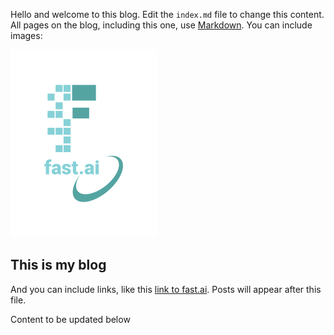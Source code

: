 Hello and welcome to this blog. Edit the `index.md` file to change this content. All pages on the blog, including this one, use [Markdown](https://guides.github.com/features/mastering-markdown/). You can include images:

![Image of fast.ai logo](images/logo.png)

## This is my blog

And you can include links, like this [link to fast.ai](https://www.fast.ai). Posts will appear after this file. 

Content to be updated below
